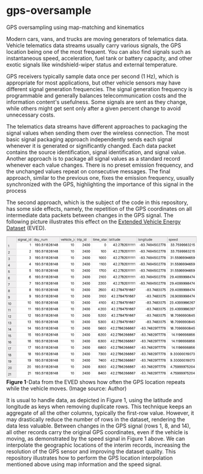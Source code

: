 # gps-oversample
GPS oversampling using map-matching and kinematics


Modern cars, vans, and trucks are moving generators of telematics data.
Vehicle telematics data streams usually carry various signals, the GPS location being one of the most frequent.
You can also find signals such as instantaneous speed, acceleration, fuel tank or battery capacity,
and other exotic signals like windshield-wiper status and external temperature.

GPS receivers typically sample data once per second (1 Hz), which is appropriate for most applications,
but other vehicle sensors may have different signal generation frequencies. 
The signal generation frequency is programmable
and generally balances telecommunication costs and the information content's usefulness.
Some signals are sent as they change,
while others might get sent only after a given percent change to avoid unnecessary costs.

The telematics data streams have different approaches
to packaging the signal values when sending them over the wireless connection.
The most basic signal packaging approach independently sends each signal
whenever it is generated or significantly changed.
Each data packet contains the source identification, signal identification, and signal value.
Another approach is to package all signal values as a standard record whenever each value changes.
There is no preset emission frequency, and the unchanged values repeat on consecutive messages.
The final approach, similar to the previous one, fixes the emission frequency,
usually synchronized with the GPS, highlighting the importance of this signal in the process

The second approach,
which is the subject of the code in this repository, has some side effects, namely,
the repetition of the GPS coordinates on all intermediate data packets between changes in the GPS signal.
The following picture illustrates this effect on the [Extended Vehicle Energy Dataset](https://ar5iv.labs.arxiv.org/html/2203.08630) (EVED).

![](./images/figure_1.png)
**Figure 1**-Data from the EVED shows how often the GPS location repeats while the vehicle moves. (Image source: Author)

It is usual to handle data, as depicted in Figure 1,
using the latitude and longitude as keys when removing duplicate rows.
This technique keeps an aggregate of all the other columns, typically the first-row value.
However, it may drastically reduce the number of rows in the dataset, rendering the data less valuable.
Between changes in the GPS signal (rows 1, 8, and 14), all other records carry the original GPS coordinates,
even if the vehicle is moving, as demonstrated by the speed signal in Figure 1 above.
We can interpolate the geographic locations of the interim records,
increasing the resolution of the GPS sensor and improving the dataset quality.
This repository illustrates
how to perform the GPS location interpolation mentioned above using map information and the speed signal.
